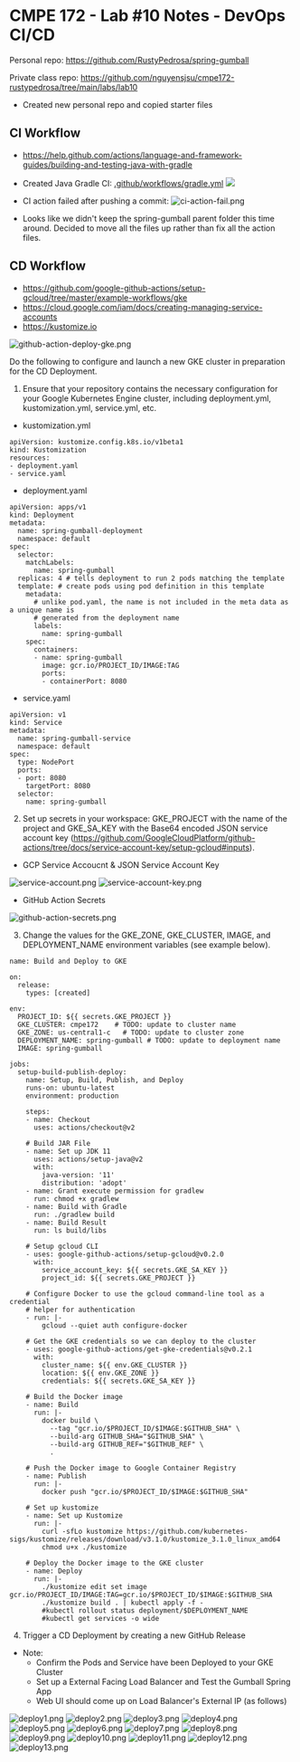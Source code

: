 # CMPE 172 - Lab #10 Notes - DevOps CI/CD

Personal repo:
https://github.com/RustyPedrosa/spring-gumball


Private class repo:
https://github.com/nguyensjsu/cmpe172-rustypedrosa/tree/main/labs/lab10

- Created new personal repo and copied starter files
## CI Workflow

* https://help.github.com/actions/language-and-framework-guides/building-and-testing-java-with-gradle

- Created Java Gradle CI: [.github/workflows/gradle.yml](.github/workflows/gradle.yml)
![](images/create-gradle-ci-yaml.png)

- CI action failed after pushing a commit:
![ci-action-fail.png](images/ci-action-fail.png)

- Looks like we didn't keep the spring-gumball parent folder this time around.  Decided to move all the files up rather than fix all the action files.

## CD Workflow

* https://github.com/google-github-actions/setup-gcloud/tree/master/example-workflows/gke
* https://cloud.google.com/iam/docs/creating-managing-service-accounts
* https://kustomize.io

![github-action-deploy-gke.png](images/github-action-deploy-gke.png)

Do the following to configure and launch a new GKE cluster in preparation for the CD Deployment.

1. Ensure that your repository contains the necessary configuration for your Google Kubernetes Engine cluster, including deployment.yml, kustomization.yml, service.yml, etc.

* kustomization.yml

```
apiVersion: kustomize.config.k8s.io/v1beta1
kind: Kustomization
resources:
- deployment.yaml
- service.yaml
```

* deployment.yaml

```
apiVersion: apps/v1
kind: Deployment
metadata:
  name: spring-gumball-deployment
  namespace: default
spec:
  selector:
    matchLabels:
      name: spring-gumball
  replicas: 4 # tells deployment to run 2 pods matching the template
  template: # create pods using pod definition in this template
    metadata:
      # unlike pod.yaml, the name is not included in the meta data as a unique name is
      # generated from the deployment name
      labels:
        name: spring-gumball
    spec:
      containers:
      - name: spring-gumball
        image: gcr.io/PROJECT_ID/IMAGE:TAG
        ports:
        - containerPort: 8080
```

* service.yaml

```
apiVersion: v1
kind: Service
metadata:
  name: spring-gumball-service 
  namespace: default
spec:
  type: NodePort
  ports:
  - port: 8080
    targetPort: 8080 
  selector:
    name: spring-gumball
```


2. Set up secrets in your workspace: GKE_PROJECT with the name of the project and GKE_SA_KEY with the Base64 encoded JSON service account key (https://github.com/GoogleCloudPlatform/github-actions/tree/docs/service-account-key/setup-gcloud#inputs).

* GCP Service Accoucnt & JSON Service Account Key

![service-account.png](images/service-account.png)
![service-account-key.png](images/service-account-key.png)

* GitHub Action Secrets

![github-action-secrets.png](images/github-action-secrets.png)



3. Change the values for the GKE_ZONE, GKE_CLUSTER, IMAGE, and DEPLOYMENT_NAME environment variables (see example below).

```
name: Build and Deploy to GKE

on:
  release:
    types: [created]

env:
  PROJECT_ID: ${{ secrets.GKE_PROJECT }}
  GKE_CLUSTER: cmpe172    # TODO: update to cluster name
  GKE_ZONE: us-central1-c   # TODO: update to cluster zone
  DEPLOYMENT_NAME: spring-gumball # TODO: update to deployment name
  IMAGE: spring-gumball

jobs:
  setup-build-publish-deploy:
    name: Setup, Build, Publish, and Deploy
    runs-on: ubuntu-latest
    environment: production

    steps:
    - name: Checkout
      uses: actions/checkout@v2

    # Build JAR File
    - name: Set up JDK 11
      uses: actions/setup-java@v2
      with:
        java-version: '11'
        distribution: 'adopt'
    - name: Grant execute permission for gradlew
      run: chmod +x gradlew
    - name: Build with Gradle
      run: ./gradlew build
    - name: Build Result
      run: ls build/libs

    # Setup gcloud CLI
    - uses: google-github-actions/setup-gcloud@v0.2.0
      with:
        service_account_key: ${{ secrets.GKE_SA_KEY }}
        project_id: ${{ secrets.GKE_PROJECT }}

    # Configure Docker to use the gcloud command-line tool as a credential
    # helper for authentication
    - run: |-
        gcloud --quiet auth configure-docker

    # Get the GKE credentials so we can deploy to the cluster
    - uses: google-github-actions/get-gke-credentials@v0.2.1
      with:
        cluster_name: ${{ env.GKE_CLUSTER }}
        location: ${{ env.GKE_ZONE }}
        credentials: ${{ secrets.GKE_SA_KEY }}

    # Build the Docker image
    - name: Build
      run: |-
        docker build \
          --tag "gcr.io/$PROJECT_ID/$IMAGE:$GITHUB_SHA" \
          --build-arg GITHUB_SHA="$GITHUB_SHA" \
          --build-arg GITHUB_REF="$GITHUB_REF" \
          .

    # Push the Docker image to Google Container Registry
    - name: Publish
      run: |-
        docker push "gcr.io/$PROJECT_ID/$IMAGE:$GITHUB_SHA"

    # Set up kustomize
    - name: Set up Kustomize
      run: |-
        curl -sfLo kustomize https://github.com/kubernetes-sigs/kustomize/releases/download/v3.1.0/kustomize_3.1.0_linux_amd64
        chmod u+x ./kustomize

    # Deploy the Docker image to the GKE cluster
    - name: Deploy
      run: |-
        ./kustomize edit set image gcr.io/PROJECT_ID/IMAGE:TAG=gcr.io/$PROJECT_ID/$IMAGE:$GITHUB_SHA
        ./kustomize build . | kubectl apply -f -
        #kubectl rollout status deployment/$DEPLOYMENT_NAME
        #kubectl get services -o wide
```

4. Trigger a CD Deployment by creating a new GitHub Release

* Note:  
	* Confirm the Pods and Service have been Deployed to your GKE Cluster
	* Set up a External Facing Load Balancer and Test the Gumball Spring App
	* Web UI should come up on Load Balancer's External IP (as follows)


![deploy1.png](images/deploy1.png)
![deploy2.png](images/deploy2.png)
![deploy3.png](images/deploy3.png)
![deploy4.png](images/deploy4.png)
![deploy5.png](images/deploy5.png)
![deploy6.png](images/deploy6.png)
![deploy7.png](images/deploy7.png)
![deploy8.png](images/deploy8.png)
![deploy9.png](images/deploy9.png)
![deploy10.png](images/deploy10.png)
![deploy11.png](images/deploy11.png)
![deploy12.png](images/deploy12.png)
![deploy13.png](images/deploy13.png)
